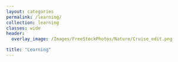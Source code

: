 ```yaml
---
layout: categories
permalink: /learning/
collection: learning
classes: wide
header:
  overlay_image: /Images/FreeStockPhotos/Nature/Cruise_edit.png

title: "Learning"
---
```

